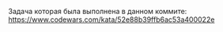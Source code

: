 Задача которая была выполнена в данном коммите: https://www.codewars.com/kata/52e88b39ffb6ac53a400022e